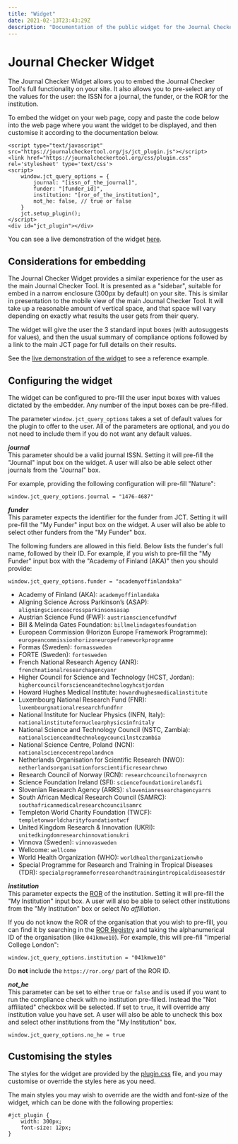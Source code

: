 ```yaml
---
title: "Widget"
date: 2021-02-13T23:43:29Z
description: "Documentation of the public widget for the Journal Checker Tool: Plan S Compliance Validator."
---
```


# Journal Checker Widget

The Journal Checker Widget allows you to embed the Journal Checker Tool's full functionality on your site. It also 
allows you to pre-select any of the values for the user: the ISSN for a journal, the funder, or the ROR for the institution.

To embed the widget on your web page, copy and paste the code below into the web page where you want the widget to be displayed,
and then customise it according to the documentation below.

```code
<script type="text/javascript" src="https://journalcheckertool.org/js/jct_plugin.js"></script>
<link href="https://journalcheckertool.org/css/plugin.css" rel='stylesheet' type='text/css'>
<script>
    window.jct_query_options = {
        journal: "[issn_of_the_journal]",
        funder: "[funder_id]",
        institution: "[ror_of_the_institution]",
        not_he: false, // true or false
    }
    jct.setup_plugin();
</script>
<div id="jct_plugin"></div>
```

You can see a live demonstration of the widget [here](/widget-example).

## Considerations for embedding

The Journal Checker Widget provides a similar experience for the user as the main Journal Checker Tool.  It is presented
as a "sidebar", suitable for embed in a narrow enclosure (300px by default) on your site. This is similar in presentation
to the mobile view of the main Journal Checker Tool.  It will take up a reasonable amount of vertical space, and that
space will vary depending on exactly what results the user gets from their query.

The widget will give the user the 3 standard input boxes (with autosuggests for values), and then the usual summary
of compliance options followed by a link to the main JCT page for full details on their results.

See the [live demonstration of the widget](/widget-example) to see a reference example.

## Configuring the widget

The widget can be configured to pre-fill the user input boxes with values dictated by the embedder.  Any number of the
input boxes can be pre-filled.

The parameter `window.jct_query_options` takes a set of default values for the plugin to offer to the user. 
All of the parameters are optional, and you do not need to include them if you do not want any default values.

***journal***    
This parameter should be a valid journal ISSN.
Setting it will pre-fill the "Journal" input box on the widget.
A user will also be able select other journals from the "Journal" box.

For example, providing the following configuration will pre-fill "Nature": 

```code
window.jct_query_options.journal = "1476-4687"
```

***funder***    
This parameter expects the identifier for the funder from JCT.
Setting it will pre-fill the "My Funder" input box on the widget.
A user will also be able to select other funders from the "My Funder" box.

The following funders are allowed in this field.  Below lists the funder's full name, followed by
their ID.  For example, if you wish to pre-fill the "My Funder" input box with the "Academy of Finland (AKA)"
then you should provide: 

```code
window.jct_query_options.funder = "academyoffinlandaka"
```

* Academy of Finland (AKA): `academyoffinlandaka`
* Aligning Science Across Parkinson’s (ASAP): `aligningscienceacrossparkinsonsasap`
* Austrian Science Fund (FWF): `austriansciencefundfwf`
* Bill & Melinda Gates Foundation: `billmelindagatesfoundation`
* European Commission (Horizon Europe Framework Programme): `europeancommissionhorizoneuropeframeworkprogramme`
* Formas (Sweden): `formassweden`
* FORTE (Sweden): `fortesweden`
* French National Research Agency (ANR): `frenchnationalresearchagencyanr`
* Higher Council for Science and Technology (HCST, Jordan): `highercouncilforscienceandtechnologyhcstjordan`
* Howard Hughes Medical Institute: `howardhughesmedicalinstitute`
* Luxembourg National Research Fund (FNR): `luxembourgnationalresearchfundfnr`
* National Institute for Nuclear Physics (INFN, Italy): `nationalinstitutefornuclearphysicsinfnitaly`
* National Science and Technology Council (NSTC, Zambia): `nationalscienceandtechnologycouncilnstczambia`
* National Science Centre, Poland (NCN): `nationalsciencecentrepolandncn`
* Netherlands Organisation for Scientific Research (NWO): `netherlandsorganisationforscientificresearchnwo`
* Research Council of Norway (RCN): `researchcouncilofnorwayrcn`
* Science Foundation Ireland (SFI): `sciencefoundationirelandsfi`
* Slovenian Research Agency (ARRS): `slovenianresearchagencyarrs`
* South African Medical Research Council (SAMRC): `southafricanmedicalresearchcouncilsamrc`
* Templeton World Charity Foundation (TWCF): `templetonworldcharityfoundationtwcf`
* United Kingdom Research & Innovation (UKRI): `unitedkingdomresearchinnovationukri`
* Vinnova (Sweden): `vinnovasweden`
* Wellcome: `wellcome`
* World Health Organization (WHO): `worldhealthorganizationwho`
* Special Programme for Research and Training in Tropical Diseases (TDR): `specialprogrammeforresearchandtrainingintropicaldiseasestdr`


***institution***    
This parameter expects the [ROR](https://ror.org) of the institution.
Setting it will pre-fill the "My Institution" input box.
A user will also be able to select other institutions from the "My Institution" box or select _No affiliation_.

If you do not know the ROR of the organisation that you wish to pre-fill, you can find it by searching in
the [ROR Registry](https://ror.org/) and taking the alphanumerical ID of the organisation (like `041kmwe10`).
For example, this will pre-fill "Imperial College London": 

```code
window.jct_query_options.institution = "041kmwe10"  
```
Do **not** include the `https://ror.org/` part of the ROR ID.

***not_he***    
This parameter can be set to either `true` or `false` and is used if you want to run the compliance check with no 
institution pre-filled. Instead the "Not affiliated" checkbox will be selected.
If set to `true`, it will override any institution value you have set.
A user will also be able to uncheck this box and select other institutions from the "My Institution" box.

```code
window.jct_query_options.no_he = true
```

## Customising the styles

The styles for the widget are provided by the [plugin.css](https://journalcheckertool.org/static/css/plugin.css) file,
and you may customise or override the styles here as you need.

The main styles you may wish to override are the width and font-size of the widget, which can be done with the following
properties:

```
#jct_plugin {
    width: 300px;
    font-size: 12px;
}
```
